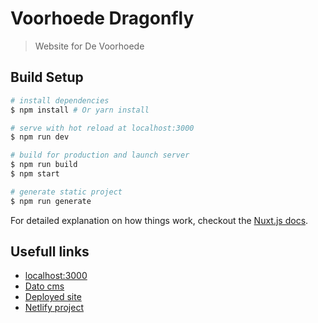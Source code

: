 # Voorhoede Dragonfly

> Website for De Voorhoede

## Build Setup

``` bash
# install dependencies
$ npm install # Or yarn install

# serve with hot reload at localhost:3000
$ npm run dev

# build for production and launch server
$ npm run build
$ npm start

# generate static project
$ npm run generate
```

For detailed explanation on how things work, checkout the [Nuxt.js docs](https://github.com/nuxt/nuxt.js).


## Usefull links

* [localhost:3000](http://localhost:3000)
* [Dato cms](https://voorhoede-dragonfly-cms.admin.datocms.com/editor)
* [Deployed site](https://voorhoede-dragonfly.netlify.com)
* [Netlify project](https://app.netlify.com/sites/voorhoede-dragonfly/overview)
